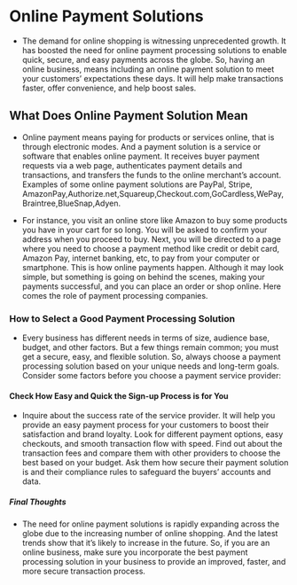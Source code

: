 
# Online Payment Solutions

- The demand for online shopping is witnessing unprecedented growth. It has boosted the need for online payment processing solutions to enable quick, secure, and easy payments across the globe. 
So, having an online business, means including an online payment solution to meet your customers’ expectations these days. It will help make transactions faster, offer convenience, and help boost sales. 

## What Does Online Payment Solution Mean

- Online payment means paying for products or services online, that is through electronic modes. And a payment solution is a service or software that enables online payment. It receives buyer payment requests via a web page, authenticates payment details and transactions, and transfers the funds to the online merchant’s account.
Examples of some online payment solutions are PayPal, Stripe, AmazonPay,Authorize.net,Squareup,Checkout.com,GoCardless,WePay,Braintree,BlueSnap,Adyen.

- For instance, you visit an online store like Amazon to buy some products you have in your cart for so long. You will be asked to confirm your address when you proceed to buy. Next, you will be directed to a page where you need to choose a payment method like credit or debit card, Amazon Pay, internet banking, etc, to pay from your computer or smartphone. This is how online payments happen.
Although it may look simple, but something is going on behind the scenes, making your payments successful, and you can place an order or shop online. Here comes the role of payment processing companies.

### How to Select a Good Payment Processing Solution

- Every business has different needs in terms of size, audience base, budget, and other factors. But a few things remain common; you must get a secure, easy, and flexible solution. So, always choose a payment processing solution based on your unique needs and long-term goals. Consider some factors before you choose a payment service provider:

#### Check How Easy and Quick the Sign-up Process is for You

- Inquire about the success rate of the service provider. It will help you provide an easy payment process for your customers to boost their satisfaction and brand loyalty. Look for different payment options, easy checkouts, and smooth transaction flow with speed.
Find out about the transaction fees and compare them with other providers to choose the best based on your budget. Ask them how secure their payment solution is and their compliance rules to safeguard the buyers’ accounts and data.

##### Final Thoughts

- The need for online payment solutions is rapidly expanding across the globe due to the increasing number of online shopping. And the latest trends show that it’s likely to increase in the future. So, if you are an online business, make sure you incorporate the best payment processing solution in your business to provide an improved, faster, and more secure transaction process.

